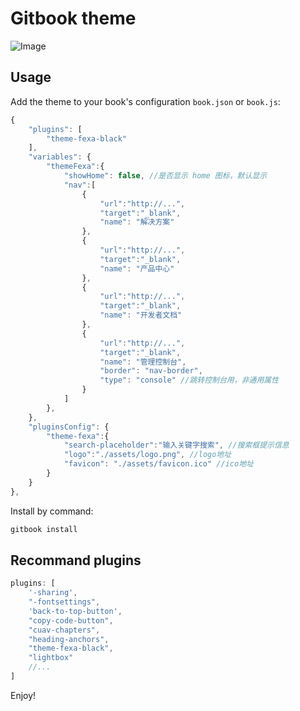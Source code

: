 # Gitbook theme

![Image](https://github.com/tonyyls/gitbook-plugin-theme-fexa-black/blob/master/preview.png)

## Usage

Add the theme to your book's configuration `book.json` or `book.js`:

```js
{
    "plugins": [
        "theme-fexa-black"
    ],
    "variables": {
        "themeFexa":{
            "showHome": false, //是否显示 home 图标，默认显示
            "nav":[
                {
                    "url":"http://...",
                    "target":"_blank",
                    "name": "解决方案"
                },
                {
                    "url":"http://...",
                    "target":"_blank",
                    "name": "产品中心"
                },
                {
                    "url":"http://...",
                    "target":"_blank",
                    "name": "开发者文档"
                },
                {
                    "url":"http://...",
                    "target":"_blank",
                    "name": "管理控制台",
                    "border": "nav-border",
                    "type": "console" //跳转控制台用，非通用属性
                }
            ]
        },
    },
    "pluginsConfig": {
        "theme-fexa":{
            "search-placeholder":"输入关键字搜索", //搜索框提示信息
            "logo":"./assets/logo.png", //logo地址
            "favicon": "./assets/favicon.ico" //ico地址
        }
    }
},
```

Install by command:

``` bash
gitbook install
```

## Recommand plugins

```js
plugins: [
    '-sharing',
    "-fontsettings",
    'back-to-top-button',
    "copy-code-button",
    "cuav-chapters",
    "heading-anchors",
    "theme-fexa-black",
    "lightbox"
    //...
]
```


Enjoy!